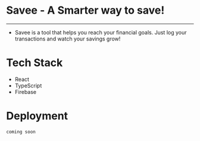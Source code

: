 # Savee - A Smarter way to save!

***

-   Savee is a tool that helps you reach your financial goals. Just log your transactions and watch your savings grow!

# Tech Stack
*   React
*   TypeScript
*   Firebase

# Deployment
`coming soon`